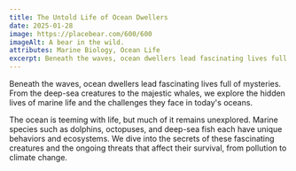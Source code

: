 ```yaml
---
title: The Untold Life of Ocean Dwellers
date: 2025-01-28
image: https://placebear.com/600/600
imageAlt: A bear in the wild.
attributes: Marine Biology, Ocean Life
excerpt: Beneath the waves, ocean dwellers lead fascinating lives full of mysteries. From the deep-sea creatures to the majestic whales, we explore the hidden lives of marine life and the challenges they face in today's oceans.
---
```


Beneath the waves, ocean dwellers lead fascinating lives full of mysteries. From the deep-sea creatures to the majestic whales, we explore the hidden lives of marine life and the challenges they face in today's oceans.

The ocean is teeming with life, but much of it remains unexplored. Marine species such as dolphins, octopuses, and deep-sea fish each have unique behaviors and ecosystems. We dive into the secrets of these fascinating creatures and the ongoing threats that affect their survival, from pollution to climate change.
